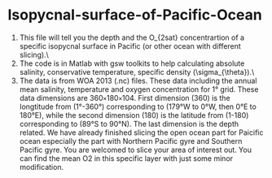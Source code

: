 # Isopycnal-surface-of-Pacific-Ocean

1. This file will tell you the depth and the O_{2sat} concentrartion of a specific isopycnal surface in Pacific (or other ocean with different slicing).\
2. The code is in Matlab with gsw toolkits to help calculating absolute salinity, conservative temperature, specific density (\sigma_{\theta}).\
3. The data is from WOA 2013 (.nc) files. These data including the annual mean salinity, temperature and oxygen concentration for 1° grid. These data dimensions are 360`×`180`×`104. First dimension (360) is the longtitude from (1°-360°) corresponding to (179°W to 0°W, then 0°E to 180°E), while the second dimension (180) is the latitude from (1-180) corresponding to (89°S to 90°N). The last dimension is the depth related. We have already finished slicing the open ocean part for Paicific ocean especially the part with Northern Pacific gyre and Southern Pacific gyre. You are welcomed to slice your area of interest out. You can find the mean O2 in this specific layer with just some minor modification.  
